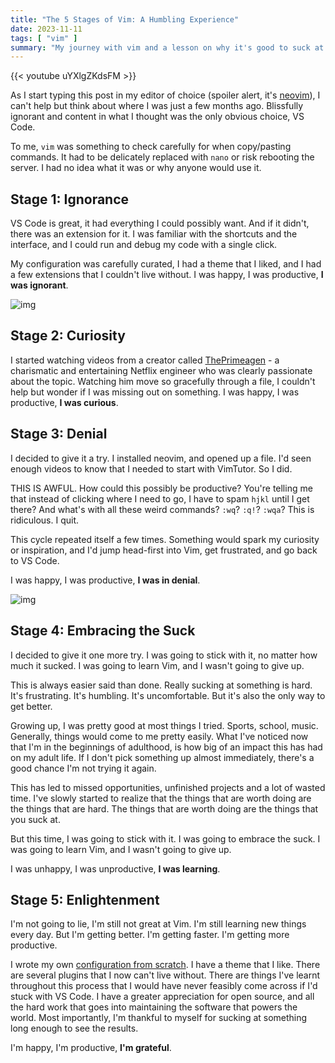 ```yaml
---
title: "The 5 Stages of Vim: A Humbling Experience"
date: 2023-11-11
tags: [ "vim" ]
summary: "My journey with vim and a lesson on why it's good to suck at something 💩"
---
```


{{< youtube uYXlgZKdsFM >}}

As I start typing this post in my editor of choice (spoiler alert, it's [neovim](https://github.com/neovim/neovim)), I can't help but think about where I was just a few months ago. Blissfully ignorant and content in what I thought was the only obvious choice, VS Code.

To me, `vim` was something to check carefully for when copy/pasting commands. It had to be delicately replaced with `nano` or risk rebooting the server. I had no idea what it was or why anyone would use it.

## Stage 1: Ignorance
VS Code is great, it had everything I could possibly want. And if it didn't, there was an extension for it. I was familiar with the shortcuts and the interface, and I could run and debug my code with a single click.

My configuration was carefully curated, I had a theme that I liked, and I had a few extensions that I couldn't live without. I was happy, I was productive, <b>I was ignorant</b>.

![img](https://i.giphy.com/media/IdmfEtnMWPzOg/giphy.webp)

## Stage 2: Curiosity
I started watching videos from a creator called [ThePrimeagen](https://youtube.com/ThePrimeagen) - a charismatic and entertaining Netflix engineer who was clearly passionate about the topic.
Watching him move so gracefully through a file, I couldn't help but wonder if I was missing out on something. I was happy, I was productive, <b>I was curious</b>.

## Stage 3: Denial
I decided to give it a try. I installed neovim, and opened up a file. I'd seen enough videos to know that I needed to start with VimTutor. So I did.

THIS IS AWFUL. How could this possibly be productive? You're telling me that instead of clicking where I need to go, I have to spam `hjkl` until I get there? And what's with all these weird commands? `:wq`? `:q!`? `:wqa`? This is ridiculous. I quit. 

This cycle repeated itself a few times. Something would spark my curiosity or inspiration, and I'd jump head-first into Vim, get frustrated, and go back to VS Code. 

I was happy, I was productive, <b>I was in denial</b>.

![img](https://i.giphy.com/media/l4FGuhL4U2WyjdkaY/giphy.webp)

## Stage 4: Embracing the Suck
I decided to give it one more try. I was going to stick with it, no matter how much it sucked. I was going to learn Vim, and I wasn't going to give up.

This is always easier said than done. Really sucking at something is hard. It's frustrating. It's humbling. It's uncomfortable. But it's also the only way to get better. 

Growing up, I was pretty good at most things I tried. Sports, school, music. Generally, things would come to me pretty easily. What I've noticed now that I'm in the beginnings of adulthood, is how big of an impact this has had on my adult life. If I don't pick something up almost immediately, there's a good chance I'm not trying it again. 

This has led to missed opportunities, unfinished projects and a lot of wasted time. I've slowly started to realize that the things that are worth doing are the things that are hard. The things that are worth doing are the things that you suck at.

But this time, I was going to stick with it. I was going to embrace the suck. I was going to learn Vim, and I wasn't going to give up.

I was unhappy, I was unproductive, <b>I was learning</b>.

## Stage 5: Enlightenment
I'm not going to lie, I'm still not great at Vim. I'm still learning new things every day. But I'm getting better. I'm getting faster. I'm getting more productive.

I wrote my own [configuration from scratch](https://github.com/scottmckendry/windots/). I have a theme that I like. There are several plugins that I now can't live without. There are things I've learnt throughout this process that I would have never feasibly come across if I'd stuck with VS Code.
I have a greater appreciation for open source, and all the hard work that goes into maintaining the software that powers the world. Most importantly, I'm thankful to myself for sucking at something long enough to see the results.

I'm happy, I'm productive, <b>I'm grateful</b>.
